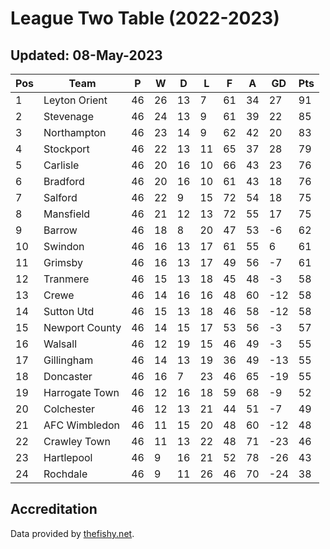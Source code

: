 # League Two Table (2022-2023)
## Updated: 08-May-2023

| Pos | Team | P | W | D | L | F | A | GD | Pts |
| --- | --- | --- | --- | --- | --- | --- | --- | --- | --- |
| 1 | Leyton Orient | 46 | 26 | 13 | 7 | 61 | 34 | 27 | 91 |
| 2 | Stevenage | 46 | 24 | 13 | 9 | 61 | 39 | 22 | 85 |
| 3 | Northampton | 46 | 23 | 14 | 9 | 62 | 42 | 20 | 83 |
| 4 | Stockport | 46 | 22 | 13 | 11 | 65 | 37 | 28 | 79 |
| 5 | Carlisle | 46 | 20 | 16 | 10 | 66 | 43 | 23 | 76 |
| 6 | Bradford | 46 | 20 | 16 | 10 | 61 | 43 | 18 | 76 |
| 7 | Salford | 46 | 22 | 9 | 15 | 72 | 54 | 18 | 75 |
| 8 | Mansfield | 46 | 21 | 12 | 13 | 72 | 55 | 17 | 75 |
| 9 | Barrow | 46 | 18 | 8 | 20 | 47 | 53 | -6 | 62 |
| 10 | Swindon | 46 | 16 | 13 | 17 | 61 | 55 | 6 | 61 |
| 11 | Grimsby | 46 | 16 | 13 | 17 | 49 | 56 | -7 | 61 |
| 12 | Tranmere | 46 | 15 | 13 | 18 | 45 | 48 | -3 | 58 |
| 13 | Crewe | 46 | 14 | 16 | 16 | 48 | 60 | -12 | 58 |
| 14 | Sutton Utd | 46 | 15 | 13 | 18 | 46 | 58 | -12 | 58 |
| 15 | Newport County | 46 | 14 | 15 | 17 | 53 | 56 | -3 | 57 |
| 16 | Walsall | 46 | 12 | 19 | 15 | 46 | 49 | -3 | 55 |
| 17 | Gillingham | 46 | 14 | 13 | 19 | 36 | 49 | -13 | 55 |
| 18 | Doncaster | 46 | 16 | 7 | 23 | 46 | 65 | -19 | 55 |
| 19 | Harrogate Town | 46 | 12 | 16 | 18 | 59 | 68 | -9 | 52 |
| 20 | Colchester | 46 | 12 | 13 | 21 | 44 | 51 | -7 | 49 |
| 21 | AFC Wimbledon | 46 | 11 | 15 | 20 | 48 | 60 | -12 | 48 |
| 22 | Crawley Town | 46 | 11 | 13 | 22 | 48 | 71 | -23 | 46 |
| 23 | Hartlepool | 46 | 9 | 16 | 21 | 52 | 78 | -26 | 43 |
| 24 | Rochdale | 46 | 9 | 11 | 26 | 46 | 70 | -24 | 38 |

## Accreditation 

Data provided by [thefishy.net](https://www.thefishy.net/).